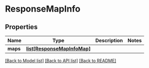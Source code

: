 # ResponseMapInfo

## Properties
Name | Type | Description | Notes
------------ | ------------- | ------------- | -------------
**maps** | [**list[ResponseMapInfoMap]**](ResponseMapInfoMap.md) |  | 

[[Back to Model list]](../README.md#documentation-for-models) [[Back to API list]](../README.md#documentation-for-api-endpoints) [[Back to README]](../README.md)


